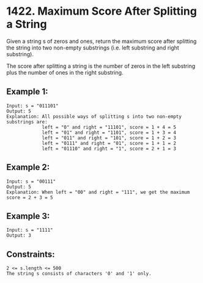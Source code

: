 # 1422. Maximum Score After Splitting a String

Given a string s of zeros and ones, return the maximum score after splitting the string into two non-empty substrings (i.e. left substring and right substring).

The score after splitting a string is the number of zeros in the left substring plus the number of ones in the right substring.

## Example 1:

    Input: s = "011101"
    Output: 5
    Explanation: All possible ways of splitting s into two non-empty substrings are:
                 left = "0" and right = "11101", score = 1 + 4 = 5
                 left = "01" and right = "1101", score = 1 + 3 = 4
                 left = "011" and right = "101", score = 1 + 2 = 3
                 left = "0111" and right = "01", score = 1 + 1 = 2
                 left = "01110" and right = "1", score = 2 + 1 = 3

## Example 2:

    Input: s = "00111"
    Output: 5
    Explanation: When left = "00" and right = "111", we get the maximum score = 2 + 3 = 5

## Example 3:

    Input: s = "1111"
    Output: 3

## Constraints:

    2 <= s.length <= 500
    The string s consists of characters '0' and '1' only.
